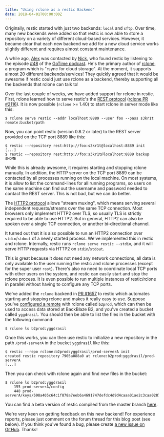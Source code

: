 ```yaml
---
title: "Using rclone as a restic Backend"
date: 2018-04-01T00:00:00Z
---
```


Originally, restic started with just two backends: `local` and `sftp`. Over time, many new backends were added so that restic is now able to store a repository on a variety of different cloud-based services. However, it became clear that each new backend we add for a new cloud service works slightly different and requires almost constant maintenance.

A while ago, [Alex](https://github.com/fd0) was contacted by [Nick](https://github.com/ncw), who found restic by listening to the episode [#48](https://changelog.com/gotime/48) of the [GoTime podcast](https://changelog.com/gotime). He's the primary author of [rclone](https://github.com/ncw/rclone), a program which is "rsync for cloud storage". At the moment, it supports almost 20 different backends/services! They quickly agreed that it would be awesome if restic could just use rclone as a backend, thereby supporting all the backends that rclone can talk to!

Over the last couple of weeks, we have added support for rclone in restic. First, rclone learned how to serve restic's the [REST protocol](https://restic.readthedocs.io/en/latest/100_references.html#rest-backend) ([rclone PR #2116](https://github.com/ncw/rclone/pull/2116)). It is now possible (`rclone` >= 1.40) to start rclone in server mode like this:

    $ rclone serve restic --addr localhost:8889 --user foo --pass s3kr1t remote:bucket/path

Now, you can point restic (version 0.8.2 or later) to the REST server provided on the TCP port 8889 like this:

    $ restic --repository rest:http://foo:s3kr1t@localhost:8889 init
    [...]
    $ restic --repository rest:http://foo:s3kr1t@localhost:8889 backup $HOME

While this is already awesome, it requires starting and stopping rclone manually. In addition, the HTTP server on the TCP port 8889 can be contacted by all processes running on the local machine. On most systems, it is allow to list the command-lines for all running programs, so users on the same machine can find out the username and password needed to contact the REST server. This is not bad, but we can do better.

The [HTTP2 protocol](https://en.wikipedia.org/wiki/HTTP/2) allows "stream muxing", which means serving several independent requests/streams over the same TCP connection. Most browsers only implement HTTP2 over TLS, so usually TLS is strictly required to be able to use HTTP2. But in general, HTTP2 can also be spoken over a single TCP connection, or another bi-directional channel.

It turned out that it is also possible to run an HTTP2 connection over `stdin`/`stdout` of a newly started process. We've implemented this in restic and rclone. Internally, restic runs `rclone serve restic --stdio`, and it will serve HTTP requests via HTTP2 on `stdin`/`stdout`.

This is great because it does not need any network connections, all data is only available to the user running the restic and rclone processes (except for the super user `root`). There's also no need to coordinate local TCP ports with other users on the system, and restic can easily start and stop the rclone process. It is even possible to run multiple instances of restic/rclone in parallel without having to configure any TCP ports.

We've added the `rclone` backend in [PR #1657](https://github.com/restic/restic/pull/1657) to restic which automates starting and stopping rclone and makes it really easy to use. Suppose you've [configured a remote](https://rclone.org/b2/) with rclone called `b2prod`, which can then be used to access data stored at BackBlaze B2, and you've created a bucket called `yggdrasil`.  You should then be able to list the files in the bucket with the following command:

    $ rclone ls b2prod:yggdrasil

Once this works, you can then use restic to initialize a new repository in the path `/prod-serverA` in the bucket `yggdrasil` like this:

    $ restic --repo rclone:b2prod:yggdrasil/prod-serverA init
    created restic repository 7905a088a0 at rclone:b2prod:yggdrasil/prod-serverA
    [...]

Then you can check with rclone again and find new files in the bucket:

    $ rclone ls b2prod:yggdrasil
        155 prod-serverA/config
        448 prod-serverA/keys/598a405c64c1f878a7eeb6a4691747defdc4d9d4caaa01ae2c3caa02878d3d74

You can find a beta version of restic compiled from the master branch [here](https://beta.restic.net/?sort=time&order=desc).

We're very keen on getting feedback on this new backend! For experience reports, please just comment on the forum thread for this blog post (see below). If you think you've found a bug, please create [a new issue on GitHub](https://github.com/restic/restic/issues/new). Thanks!
